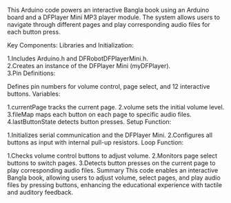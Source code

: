 This Arduino code powers an interactive Bangla book using an Arduino board and a DFPlayer Mini MP3 player module. The system allows users to navigate through different pages and play corresponding audio files for each button press.

Key Components:
Libraries and Initialization:

1.Includes Arduino.h and DFRobotDFPlayerMini.h.            
2.Creates an instance of the DFPlayer Mini (myDFPlayer).                
3.Pin Definitions:

Defines pin numbers for volume control, page select, and 12 interactive buttons.
Variables:

1.currentPage tracks the current page.
2.volume sets the initial volume level.
3.fileMap maps each button on each page to specific audio files.
4.lastButtonState detects button presses.
Setup Function:

1.Initializes serial communication and the DFPlayer Mini.
2.Configures all buttons as input with internal pull-up resistors.
Loop Function:

1.Checks volume control buttons to adjust volume.
2.Monitors page select buttons to switch pages.
3.Detects button presses on the current page to play corresponding audio files.
Summary
This code enables an interactive Bangla book, allowing users to adjust volume, select pages, and play audio files by pressing buttons, enhancing the educational experience with tactile and auditory feedback.

